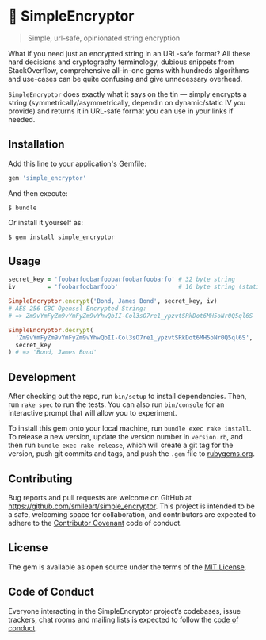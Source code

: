 # 🔐 SimpleEncryptor

> Simple, url-safe, opinionated string encryption

What if you need just an encrypted string in an URL-safe format? All these hard decisions and cryptography terminology, dubious snippets from StackOverflow, comprehensive all-in-one gems with hundreds algorithms and use-cases can be quite confusing and give unnecessary overhead.

`SimpleEncryptor` does exactly what it says on the tin — simply encrypts a string (symmetrically/asymmetrically, dependin on dynamic/static IV you provide) and returns it in URL-safe format you can use in your links if needed.

## Installation

Add this line to your application's Gemfile:

```ruby
gem 'simple_encryptor'
```

And then execute:

    $ bundle

Or install it yourself as:

    $ gem install simple_encryptor

## Usage

```ruby
secret_key = 'foobarfoobarfoobarfoobarfoobarfo' # 32 byte string
iv         = 'foobarfoobarfoob'                 # 16 byte string (static/dynamic)

SimpleEncryptor.encrypt('Bond, James Bond', secret_key, iv)
# AES 256 CBC Openssl Encrypted String:
# => Zm9vYmFyZm9vYmFyZm9vYhwQbII-Col3sO7re1_ypzvtSRkDot6MH5oNr0Q5ql6S

SimpleEncryptor.decrypt(
  'Zm9vYmFyZm9vYmFyZm9vYhwQbII-Col3sO7re1_ypzvtSRkDot6MH5oNr0Q5ql6S', 
  secret_key
) # => 'Bond, James Bond'
```

## Development

After checking out the repo, run `bin/setup` to install dependencies. Then, run `rake spec` to run the tests. You can also run `bin/console` for an interactive prompt that will allow you to experiment.

To install this gem onto your local machine, run `bundle exec rake install`. To release a new version, update the version number in `version.rb`, and then run `bundle exec rake release`, which will create a git tag for the version, push git commits and tags, and push the `.gem` file to [rubygems.org](https://rubygems.org).

## Contributing

Bug reports and pull requests are welcome on GitHub at https://github.com/smileart/simple_encryptor. This project is intended to be a safe, welcoming space for collaboration, and contributors are expected to adhere to the [Contributor Covenant](http://contributor-covenant.org) code of conduct.

## License

The gem is available as open source under the terms of the [MIT License](https://opensource.org/licenses/MIT).

## Code of Conduct

Everyone interacting in the SimpleEncryptor project’s codebases, issue trackers, chat rooms and mailing lists is expected to follow the [code of conduct](https://github.com/smilerart/simple_encryptor/blob/master/CODE_OF_CONDUCT.md).
